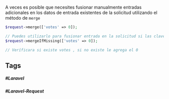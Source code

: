 A veces es posible que necesites fusionar manualmente entradas adicionales en los datos de entrada existentes de la solicitud utilizando el método de `merge`

```php
$request->merge(['votes' => 0]);

// Puedes utilizarlo para fusionar entrada en la solicitud si las claves correspondiente aún no existen dentro de los datos de entrada
$request->mergeIfMissing(['votes' => 0]);

// Veríficara si existe votes , si no existe le agrega el 0
```
## Tags

##### #Laravel
##### #Laravel-Request